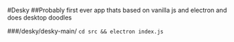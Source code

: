 #Desky
##Probably first ever app thats based on vanilla js and electron and does desktop doodles

###/desky/desky-main/
`cd src && electron index.js`
